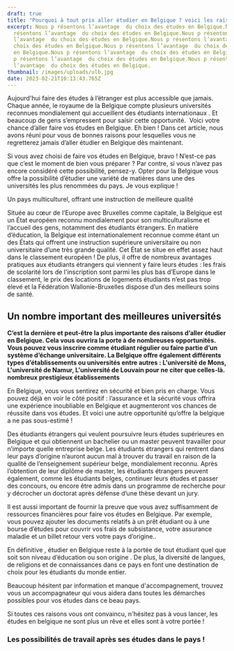 ```yaml
---
draft: true
title: "Pourquoi à tout prix aller étudier en Belgique ? voici les raisons. "
excerpt: Nous p résentons l’avantage  du choix des études en Belgique.Nous p
  résentons l’avantage  du choix des études en Belgique.Nous p résentons
  l’avantage  du choix des études en Belgique.Nous p résentons l’avantage  du
  choix des études en Belgique.Nous p résentons l’avantage  du choix des études
  en Belgique.Nous p résentons l’avantage  du choix des études en Belgique.Nous
  p résentons l’avantage  du choix des études en Belgique.Nous p résentons
  l’avantage  du choix des études en Belgique.
thumbnail: /images/uploads/ulb.jpg
date: 2023-02-21T10:13:43.765Z
---
```

Aujourd'hui faire des études à l’étranger est plus accessible que jamais. Chaque année, le royaume de la Belgique compte plusieurs universités reconnues mondialement qui accueillent des étudiants internationaux . Et beaucoup de gens s’empressent pour saisir cette opportunité.  Voici votre chance d’aller faire vos études en Belgique. Eh bien ! Dans cet article, nous avons réuni pour vous de bonnes raisons pour lesquelles vous ne regretterez jamais d’aller étudier en Belgique dès maintenant. 

Si vous avez choisi de faire vos études en Belgique, bravo ! N’est-ce pas que c’est le moment de bien vous préparer ? Par contre, si vous n’avez pas encore considéré cette possibilité, pensez-y. Opter pour la Belgique vous offre la possibilité d’étudier une variété de matières dans une des universités les plus renommées du pays. Je vous explique !  

Un pays multiculturel, offrant une instruction de meilleure qualité  

Située au cœur de l’Europe avec Bruxelles comme capitale, la Belgique est un État européen reconnu mondialement pour son multiculturalisme et l’accueil des gens, notamment des étudiants étrangers. En matière d’éducation, la Belgique est internationalement reconnue comme étant un des États qui offrent une instruction supérieure universitaire ou non universitaire d’une très grande qualité. Cet État se situe en effet assez haut dans le classement européen ! De plus, il offre de nombreux avantages pratiques aux étudiants étrangers qui viennent y faire leurs études : les frais de scolarité lors de l'inscription sont parmi les plus bas d’Europe dans le classement, le prix des locations de logements étudiants n’est pas trop élevé et la Fédération Wallonie-Bruxelles dispose d’un des meilleurs soins de santé.

## Un nombre important des meilleures universités 

**C’est la dernière et peut-être la plus importante des raisons d’aller étudier en Belgique. Cela vous ouvrira la porte à de nombreuses opportunités. Vous pouvez vous inscrire comme étudiant régulier ou faire partie d’un système d’échange universitaire. La Belgique offre également différents types d’établissements ou universités entre autres : L'université de Mons, L'université de Namur, L'université de Louvain pour ne citer que celles-là. nombreux prestigieux établissements**

En Belgique, vous vous sentirez en sécurité et bien pris en charge. Vous pouvez déjà en voir le côté positif : l’assurance et la sécurité vous offrira une expérience inoubliable en Belgique et augmenteront vos chances de réussite dans vos études. Et voici une autre opportunité qu’offre la belgique a ne pas sous-estimé !

Des étudiants étrangers qui veulent poursuivre leurs études supérieures en Belgique et qui obtiennent un bachelier ou un master peuvent travailler pour n’importe quelle entreprise belge. Les étudiants étrangers qui rentrent dans leur pays d’origine n’auront aucun mal à trouver du travail en raison de la qualité de l’enseignement supérieur belge, mondialement reconnu. Après l’obtention de leur diplôme de master, les étudiants étrangers peuvent également, comme les étudiants belges, continuer leurs études et passer des concours, ou encore être admis dans un programme de recherche pour y décrocher un doctorat après défense d’une thèse devant un jury.

Il est aussi important de fournir la preuve que vous avez suffisamment de ressources financières pour faire vos études en Belgique. Par exemple, vous pouvez ajouter les documents relatifs à un prêt étudiant ou à une bourse d’études pour couvrir vos frais de subsistance, votre assurance maladie et un billet retour vers votre pays d’origine..

En définitive , étudier en Belgique reste à la portée de tout étudiant quel que soit son niveau d’éducation ou son origine . De plus, la diversité de langues, de religions et de connaissances dans ce pays en font une destination de choix pour les étudiants du monde entier. 

Beaucoup hésitent par information et manque d'accompagnement, trouvez vous un accompagnateur qui vous aidera dans toutes les démarches possibles pour vos études dans ce beau pays.    

Si toutes ces raisons vous ont convaincu, n'hésitez pas à vous lancer, les études en belgique ne sont plus un rêve et elles sont à votre portée ! 

### Les possibilités de travail après ses études dans le pays !